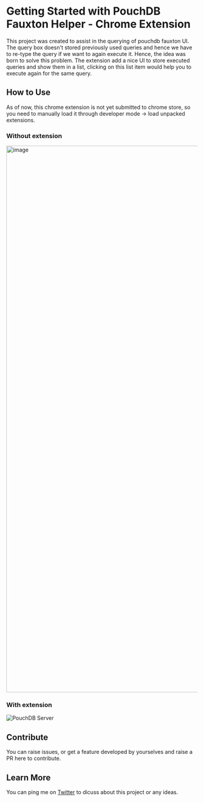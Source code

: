 # Getting Started with PouchDB Fauxton Helper - Chrome Extension

This project was created to assist in the querying of pouchdb fauxton UI. The query box doesn't stored previously used queries and hence we have to re-type the query if we want to again execute it. Hence, the idea was born to solve this problem. The extension add a nice UI to store executed queries and show them in a list, clicking on this list item would help you to execute again for the same query. 

## How to Use

As of now, this chrome extension is not yet submitted to chrome store, so you need to manually load it through developer mode -> load unpacked extensions.

### Without extension
<img width="1437" alt="image" src="https://user-images.githubusercontent.com/18095705/164910883-3a259330-25ee-49d2-a949-ed1e7f1c303d.png">

### With extension
![PouchDB Server](https://user-images.githubusercontent.com/18095705/164911554-29193ea2-151b-41d0-b2a8-15e2f7080a77.gif)

## Contribute

You can raise issues, or get a feature developed by yourselves and raise a PR here to contribute.

## Learn More

You can ping me on [Twitter](https://twitter.com/abdulghanitech) to dicuss about this project or any ideas.
